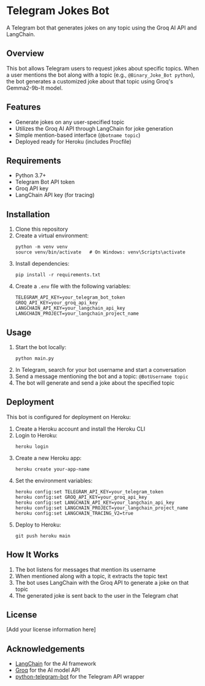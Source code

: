 # Telegram Jokes Bot

A Telegram bot that generates jokes on any topic using the Groq AI API and LangChain.

## Overview

This bot allows Telegram users to request jokes about specific topics. When a user mentions the bot along with a topic (e.g., `@Binary_Joke_Bot python`), the bot generates a customized joke about that topic using Groq's Gemma2-9b-It model.

## Features

- Generate jokes on any user-specified topic
- Utilizes the Groq AI API through LangChain for joke generation
- Simple mention-based interface (`@botname topic`)
- Deployed ready for Heroku (includes Procfile)

## Requirements

- Python 3.7+
- Telegram Bot API token
- Groq API key
- LangChain API key (for tracing)

## Installation

1. Clone this repository
2. Create a virtual environment:
   ```
   python -m venv venv
   source venv/bin/activate   # On Windows: venv\Scripts\activate
   ```
3. Install dependencies:
   ```
   pip install -r requirements.txt
   ```
4. Create a `.env` file with the following variables:
   ```
   TELEGRAM_API_KEY=your_telegram_bot_token
   GROQ_API_KEY=your_groq_api_key
   LANGCHAIN_API_KEY=your_langchain_api_key
   LANGCHAIN_PROJECT=your_langchain_project_name
   ```

## Usage

1. Start the bot locally:
   ```
   python main.py
   ```
2. In Telegram, search for your bot username and start a conversation
3. Send a message mentioning the bot and a topic: `@BotUsername topic`
4. The bot will generate and send a joke about the specified topic

## Deployment

This bot is configured for deployment on Heroku:

1. Create a Heroku account and install the Heroku CLI
2. Login to Heroku:
   ```
   heroku login
   ```
3. Create a new Heroku app:
   ```
   heroku create your-app-name
   ```
4. Set the environment variables:
   ```
   heroku config:set TELEGRAM_API_KEY=your_telegram_token
   heroku config:set GROQ_API_KEY=your_groq_api_key
   heroku config:set LANGCHAIN_API_KEY=your_langchain_api_key
   heroku config:set LANGCHAIN_PROJECT=your_langchain_project_name
   heroku config:set LANGCHAIN_TRACING_V2=true
   ```
5. Deploy to Heroku:
   ```
   git push heroku main
   ```

## How It Works

1. The bot listens for messages that mention its username
2. When mentioned along with a topic, it extracts the topic text
3. The bot uses LangChain with the Groq API to generate a joke on that topic
4. The generated joke is sent back to the user in the Telegram chat

## License

[Add your license information here]

## Acknowledgements

- [LangChain](https://www.langchain.com/) for the AI framework
- [Groq](https://groq.com/) for the AI model API
- [python-telegram-bot](https://github.com/python-telegram-bot/python-telegram-bot) for the Telegram API wrapper